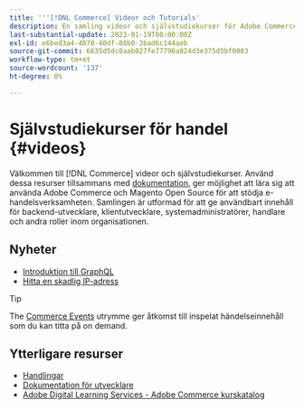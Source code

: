 ```yaml
---
title: '''[!DNL Commerce] Videor och Tutorials'
description: En samling videor och självstudiekurser för Adobe Commerce och Magento Open Source
last-substantial-update: 2023-01-19T00:00:00Z
exl-id: e6bed3a4-4078-40df-88b0-3bad6c144aeb
source-git-commit: 6635d5dc0aab027fe77796a824d3e375d5bf0083
workflow-type: tm+mt
source-wordcount: '137'
ht-degree: 0%

---
```


# Självstudiekurser för handel {#videos}

Välkommen till [!DNL Commerce] videor och självstudiekurser. Använd dessa resurser tillsammans med [dokumentation](https://experienceleague.adobe.com/docs/commerce.html), ger möjlighet att lära sig att använda Adobe Commerce och Magento Open Source för att stödja e-handelsverksamheten. Samlingen är utformad för att ge användbart innehåll för backend-utvecklare, klientutvecklare, systemadministratörer, handlare och andra roller inom organisationen.

<div id="whats-new-section">

## Nyheter

- [Introduktion till GraphQL](../graphql-rest/intro-graphql.md)
- [Hitta en skadlig IP-adress](../new-relic/malicious-ip.md)

</div>

>[!TIP]
>
>The [Commerce Events](https://experienceleague.adobe.com/docs/commerce-events/events/overview.html) utrymme ger åtkomst till inspelat händelseinnehåll som du kan titta på on demand.

## Ytterligare resurser

- [Handlingar](https://experienceleague.adobe.com/docs/commerce-admin/user-guides/home.html)
- [Dokumentation för utvecklare](https://developer.adobe.com/commerce)
- [Adobe Digital Learning Services - Adobe Commerce kurskatalog](https://learning.adobe.com/catalog.html?solution=Adobe%20Commerce)
